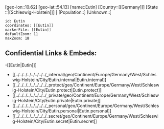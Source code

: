 ﻿---
location: [54.13,10.62]
mapzoom: [7,12] 
mapmarker: city 
type: City
tags:
- geo/City


SpocWebEntityId: 30097
isDeleted: false
confidential: public

---
[geo-lon::10.62]
[geo-lat::54.13]
[name::Eutin]
[Country::[[Germany]]]
[State ::[[Schleswig-Holstein]]] ]
[Population::]
[Unknown::]


```leaflet
id: Eutin
coordinates: [[Eutin]]
markerFile: [[Eutin]]
defaultZoom: 11 
maxZoom: 18
```


## Confidential Links & Embeds: 
-[[Eutin|Eutin]]] 
- [[../../../../../../../../_internal/geo/Continent/Europe/Germany/West/Schleswig-Holstein/City/Eutin.internal|Eutin.internal]] 
- [[../../../../../../../../_protect/geo/Continent/Europe/Germany/West/Schleswig-Holstein/City/Eutin.protect|Eutin.protect]] 
- [[../../../../../../../../_private/geo/Continent/Europe/Germany/West/Schleswig-Holstein/City/Eutin.private|Eutin.private]] 
- [[../../../../../../../../_personal/geo/Continent/Europe/Germany/West/Schleswig-Holstein/City/Eutin.personal|Eutin.personal]] 
- [[../../../../../../../../_secret/geo/Continent/Europe/Germany/West/Schleswig-Holstein/City/Eutin.secret|Eutin.secret]] 
